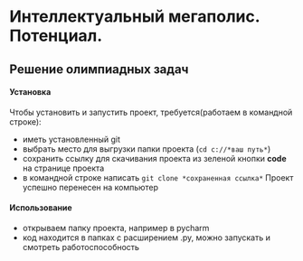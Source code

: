 # Интеллектуальный мегаполис. Потенциал. 
## Решение олимпиадных задач

#### Установка
Чтобы установить и запустить проект, требуется(работаем в командной строке):
- иметь установленный git
- выбрать место для выгрузки папки проекта (`cd с://*ваш путь*`)
- сохранить ссылку для скачивания проекта из зеленой кнопки **code** на странице проекта
- в командной строке написать `git clone *сохраненная ссылка*`
Проект успешно перенесен на компьютер

#### Использование
- открываем папку проекта, например в pycharm
- код находится в папках с расширением .py, можно запускать и смотреть работоспособность

  
